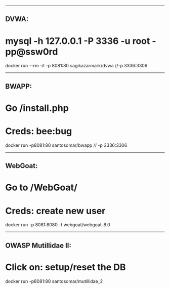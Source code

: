 -----
DVWA:
-----
# mysql -h 127.0.0.1 -P 3336 -u root -pp@ssw0rd

docker run --rm -it -p 8081:80 sagikazarmark/dvwa //-p 3336:3306

------
BWAPP:
------
# Go /install.php
# Creds: bee:bug
docker run -p8081:80 santosomar/bwapp // -p 3336:3306

--------
WebGoat:
--------
# Go to /WebGoat/
# Creds: create new user
docker run -p 8081:8080 -t webgoat/webgoat-8.0

--------------------
OWASP Mutillidae II:
--------------------
# Click on: setup/reset the DB
docker run -p8081:80 santosomar/mutillidae_2
